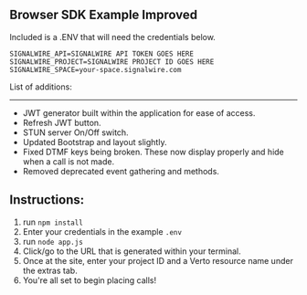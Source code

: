 Browser SDK Example Improved
---------
Included is a .ENV that will need the credentials below.
```dotenv
SIGNALWIRE_API=SIGNALWIRE API TOKEN GOES HERE
SIGNALWIRE_PROJECT=SIGNALWIRE PROJECT ID GOES HERE
SIGNALWIRE_SPACE=your-space.signalwire.com
```
List of additions:

-----------

- JWT generator built within the application for ease of access.
- Refresh JWT button.
- STUN server On/Off switch.
- Updated Bootstrap and layout slightly.
- Fixed DTMF keys being broken. These now display properly and hide when a call is not made.
- Removed deprecated event gathering and methods.
  
Instructions:
-----------
1. run `npm install`
2. Enter your credentials in the example `.env`
3. run `node app.js`
4. Click/go to the URL that is generated within your terminal.
5. Once at the site, enter your project ID and a Verto resource name under the extras tab.
6. You're all set to begin placing calls!
